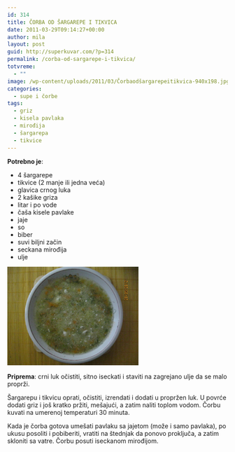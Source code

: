```yaml
---
id: 314
title: ČORBA OD ŠARGAREPE I TIKVICA
date: 2011-03-29T09:14:27+00:00
author: mila
layout: post
guid: http://superkuvar.com/?p=314
permalink: /corba-od-sargarepe-i-tikvica/
totvreme:
  - ""
image: /wp-content/uploads/2011/03/Čorbaodšargarepeitikvica-940x198.jpg
categories:
  - supe i čorbe
tags:
  - griz
  - kisela pavlaka
  - mirođija
  - šargarepa
  - tikvice
---
```

**Potrebno je**:

  * 4 šargarepe
  * tikvice (2 manje ili jedna veća)
  * glavica crnog luka
  * 2 kašike griza
  * litar i po vode
  * čaša kisele pavlake
  * jaje
  * so
  * biber
  * suvi biljni začin
  * seckana mirođija
  * ulje

<img class="alignnone size-medium wp-image-3315" title="Čorbaodšargarepeitikvica" src="/wp-content/uploads/2011/03/%C4%8Corbaodšargarepeitikvica-1024x768.jpg" alt="" width="300" height="225" /> 

**Priprema**: crni luk očistiti, sitno iseckati i staviti na zagrejano ulje da se malo proprži.

Šargarepu i tikvicu oprati, očistiti, izrendati i dodati u propržen luk. U povrće dodati griz i još kratko pržiti, mešajući, a zatim naliti toplom vodom. Čorbu kuvati na umerenoj temperaturi 30 minuta.

Kada je čorba gotova umešati pavlaku sa jajetom (može i samo pavlaka), po ukusu posoliti i pobiberiti, vratiti na štednjak da ponovo proključa, a zatim skloniti sa vatre. Čorbu posuti iseckanom mirođijom.